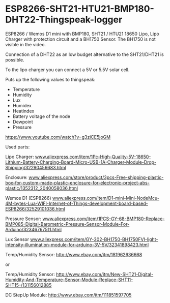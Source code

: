 # ESP8266-SHT21-HTU21-BMP180-DHT22-Thingspeak-logger

ESP8266 / Wemos D1 mini with BMP180,  SHT21 / HTU21 18650 Lipo, Lipo Charger with protection circuit and a BH1750 Sensor.
The BH1750 is not visible in the video.

Connection of a DHT22 as an low budget alternative to the SHT21/DHT21 is possible.

To the lipo charger you can connect a 5V or 5.5V solar cell.

Puts up the following values to thingspeak:

- Temperature
- Humidity
- Lux
- Humidex
- Heatindex
- Battery voltage of the node
- Dewpoint
- Pressure

https://www.youtube.com/watch?v=g3ziCE5joGM

Used parts:

Lipo Charger:
www.aliexpress.com/item/1Pc-High-Quality-5V-18650-Lithium-Battery-Charging-Board-Micro-USB-1A-Charger-Module-Drop-Shipping/32290456683.html

Enclosure:
www.aliexpress.com/store/product/3pcs-Free-shipping-plastic-box-for-custom-made-plastic-enclosure-for-electronic-project-abs-plastic/1352312_2040058036.html

Wemos D1 (ESP8266)
www.aliexpress.com/item/D1-mini-Mini-NodeMcu-4M-bytes-Lua-WIFI-Internet-of-Things-development-board-based-ESP8266/32529101036.html

Pressure Sensor:
www.aliexpress.com/item/1PCS-GY-68-BMP180-Replace-BMP085-Digital-Barometric-Pressure-Sensor-Module-For-Arduino/32346767511.html

Lux Sensor
www.aliexpress.com/item/GY-302-BH1750-BH1750FVI-light-intensity-illumination-module-for-arduino-3V-5V/32341898423.html

Temp/Humidity Sensor:
http://www.ebay.com/itm/181962636668

or

Temp/Humidity Sensor:
http://www.ebay.com/itm/New-SHT21-Digital-Humidity-And-Temperature-Sensor-Module-Replace-SHT11-SHT15-/131156012885

DC StepUp Module:
http://www.ebay.com/itm/111851597705




